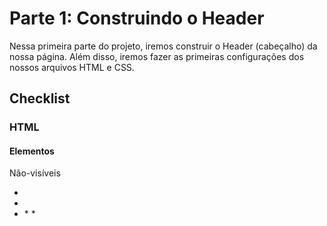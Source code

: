 # Parte 1: Construindo o Header

Nessa primeira parte do projeto, iremos construir o Header (cabeçalho) da nossa página. Além disso, iremos fazer as primeiras configurações dos nossos arquivos HTML e CSS.

## Checklist

### HTML

#### Elementos

Não-visíveis
* <!DOCTYPE html>
* <html>
* <head>
   * <meta>
   * <title>
   * <link>

Visíveis:
* <body>
   * <header>
   * <nav>
   * <ul>
        * <li>
   * <a>
   * <h1 - h6>

#### Atributos:

* lang
* name
* content
* rel
* href
* class
* id

### CSS

* font-family
* font-size
* font-weight
* line-height
* color
* background-color
* text-align
   * left
   * right
   * center
   * justify

* display
   * inline
   * block
   * inline-block
   * flex
* flex-direction
   * row
   * column
   * row-reverse
   * column-reverse
* flex-wrap
   * nowrap
   * wrap
   * wrap-reverse
* justify-content
   * start
   * end
   * center
   * stretch
   * space-between
   * space-around
   * space-evenly
* align-items
   * start
   * end
   * center
   * stretch
* list-style
* width
* height
* margin
* padding
